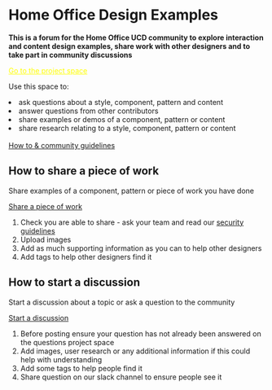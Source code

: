 <h1>Home Office Design Examples</h1> 

<b>This is a forum for the Home Office UCD community to explore interaction and content design examples, share work with other designers and to take part in community discussions</b>

<a style="color:yellow;" href="https://github.com/jamesmckechnie/design-examples/projects">Go to the project space</a> 

Use this space to: 

<li> ask questions about a style, component, pattern and content

<li>answer questions from other contributors 

<li>share examples or demos of a component, pattern or content

<li>share research relating to a style, component, pattern or content
<br></br>
<a href="url">How to & community guidelines</a>

<h2>How to share a piece of work</h2> 

<p>Share examples of a component, pattern or piece of work you have done</p>

<a href="https://github.com/jamesmckechnie/design-examples/issues/new?assignees=&labels=&template=share-some-work.md&title=">Share a piece of work</a>

1. Check you are able to share - ask your team and read our <a href="#">security guidelines</a>
2. Upload images 
3. Add as much supporting information as you can to help other designers
4. Add tags to help other designers find it

<h2>How to start a discussion</h2> 

<p>Start a discussion about a topic or ask a question to the community</p>

<a href="https://github.com/jamesmckechnie/design-examples/issues/new?assignees=&labels=question&template=start-a-discussion.md&title=%5BInsert+question+here%5D+">Start a discussion</a>

1. Before posting ensure your question has not already been answered on the questions project space
3. Add images, user research or any additional information if this could help with understanding 
4. Add some tags to help people find it
5. Share question on our slack channel to ensure people see it
